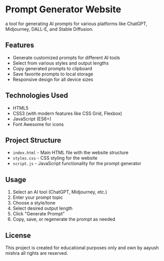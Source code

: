 # Prompt Generator Website

a tool for generating AI prompts for various platforms like ChatGPT, Midjourney, DALL-E, and Stable Diffusion.

## Features

- Generate customized prompts for different AI tools
- Select from various styles and output lengths
- Copy generated prompts to clipboard
- Save favorite prompts to local storage
- Responsive design for all device sizes

## Technologies Used

- HTML5
- CSS3 (with modern features like CSS Grid, Flexbox)
- JavaScript (ES6+)
- Font Awesome for icons



## Project Structure

- `index.html` - Main HTML file with the website structure
- `styles.css` - CSS styling for the website
- `script.js` - JavaScript functionality for the prompt generator

## Usage

1. Select an AI tool (ChatGPT, Midjourney, etc.)
2. Enter your prompt topic
3. Choose a style/tone
4. Select desired output length
5. Click "Generate Prompt"
6. Copy, save, or regenerate the prompt as needed

## License

This project is created for educational purposes only and own by aayush mishra all rights are reserved.
